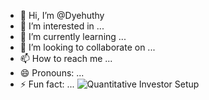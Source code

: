 - 👋 Hi, I’m @Dyehuthy
- 👀 I’m interested in ...
- 🌱 I’m currently learning ...
- 💞️ I’m looking to collaborate on ...
- 📫 How to reach me ...
- 😄 Pronouns: ...
- ⚡ Fun fact: ...
![Quantitative Investor Setup](https://s3.coinmarketcap.com/static-gravity/image/7c2ad8389e2c4ae587a079b90bcf8a49.jpg)
